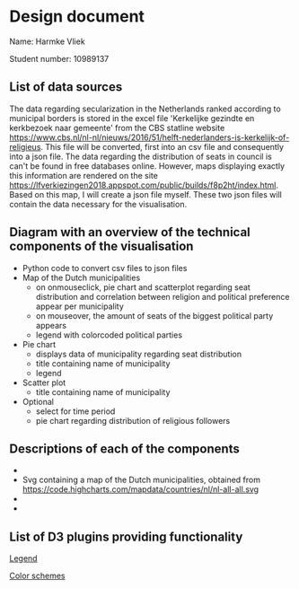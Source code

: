 # Design document 
Name: Harmke Vliek

Student number: 10989137

## List of data sources
The data regarding secularization in the Netherlands ranked according to municipal borders is stored in the excel file 'Kerkelijke gezindte
en kerkbezoek naar gemeente' from the CBS statline website https://www.cbs.nl/nl-nl/nieuws/2016/51/helft-nederlanders-is-kerkelijk-of-religieus.
This file will be converted, first into an csv file and consequently into a json file.
The data regarding the distribution of seats in council is can't be found in free databases online. However, maps displaying exactly this
information are rendered on the site https://lfverkiezingen2018.appspot.com/public/builds/f8p2ht/index.html. Based on this map, I will
create a json file myself. These two json files will contain the data necessary for the visualisation.

## Diagram with an overview of the technical components of the visualisation
* Python code to convert csv files to json files
* Map of the Dutch municipalities
  - on onmouseclick, pie chart and scatterplot regarding seat distribution and correlation between religion and political preference         appear per municipality
  - on mouseover, the amount of seats of the biggest political party appears
  - legend with colorcoded political parties
* Pie chart
  - displays data of municipality regarding seat distribution
  - title containing name of municipality
  - legend 
* Scatter plot
  - title containing name of municipality
 * Optional
    - select for time period
    - pie chart regarding distribution of religious followers

## Descriptions of each of the components
*
* Svg containing a map of the Dutch municipalities, obtained from https://code.highcharts.com/mapdata/countries/nl/nl-all-all.svg
*
*
 
## List of D3 plugins providing functionality
[Legend](https://github.com/susielu/d3-legend)

[Color schemes](https://github.com/d3/d3-scale-chromatic) 
